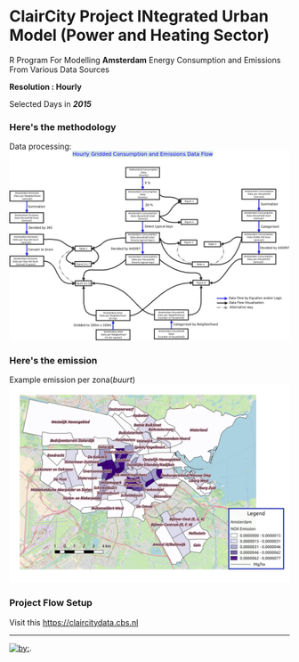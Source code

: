 # ClairCity Project INtegrated Urban Model (Power and Heating Sector)

R Program For Modelling **Amsterdam** Energy Consumption and Emissions From Various Data Sources

**Resolution : Hourly**

Selected Days in **_2015_**

### Here's the methodology
Data processing:
![alt text](https://github.com/PedroJoTe/ClairCity/blob/master/CCdataflow.jpeg)

### Here's the emission 
Example emission per zona(*buurt*)
![alt text](https://github.com/PedroJoTe/ClairCity/blob/master/Picture/NOX.jpg "Nitrogen Oxide Emission")


### Project Flow Setup 
Visit this <https://claircitydata.cbs.nl>


---

 
 [![by:](https://ci.appveyor.com/api/projects/status/a8m2b97bxsbo6jhh?svg=true)](http:www.pinrolinvic.com).
